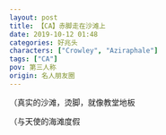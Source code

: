 ```yaml
---
layout: post
title: 【CA】赤脚走在沙滩上
date: 2019-10-12 01:48
categories: 好兆头
characters: ["Crowley", "Aziraphale"]
tags: ["CA"]
pov: 第三人称
origin: 名人朋友圈
---
```


（真实的沙滩，烫脚，就像教堂地板

（与天使的海滩度假
